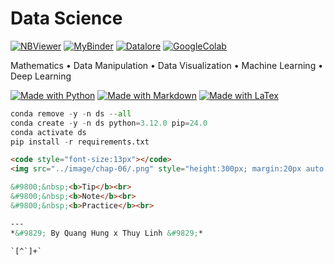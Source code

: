 # Data Science
[![NBViewer](https://img.shields.io/badge/Render-nbviewer-orange?logo=github)](https://nbviewer.jupyter.org/github/hungpq7/data-science/tree/main/)
[![MyBinder](https://img.shields.io/badge/Render-mybinder-indianred?logo=github)](https://mybinder.org/v2/gh/hungpq7/data-science/main)
[![Datalore](https://img.shields.io/badge/Open-datalore-teal?logo=python)](https://datalore.jetbrains.com/HICh9tMzg84aKmizzLSzaz/UQKR2rXCbGCaktk3s2qXou/notebooks)
[![GoogleColab](https://img.shields.io/badge/Open-google%20colab-goldenrod?logo=python)](https://drive.google.com/drive/folders/1Rm4c_0G4R7Cyopcenzx7-EnCt3bR4HL7)

Mathematics &bull; Data Manipulation &bull; Data Visualization &bull; Machine Learning &bull; Deep Learning

[![Made with Python](https://img.shields.io/badge/Made%20with-Python-1f425f)](https://www.python.org/)
[![Made with Markdown](https://img.shields.io/badge/Made%20with-Markdown-1f425f)](http://commonmark.org)
[![Made with LaTex](https://img.shields.io/badge/Made%20with-LaTeX-1f425f.svg)](https://www.latex-project.org/)

```python
conda remove -y -n ds --all
conda create -y -n ds python=3.12.0 pip=24.0
conda activate ds
pip install -r requirements.txt
```

```html
<code style="font-size:13px"></code>
<img src="../image/chap-06/.png" style="height:300px; margin:20px auto 20px;">

&#9800;&nbsp;<b>Tip</b><br>
&#9800;&nbsp;<b>Note</b><br>
&#9800;&nbsp;<b>Practice</b><br>

---
*&#9829; By Quang Hung x Thuy Linh &#9829;*
```

```
`[^`]+`
```